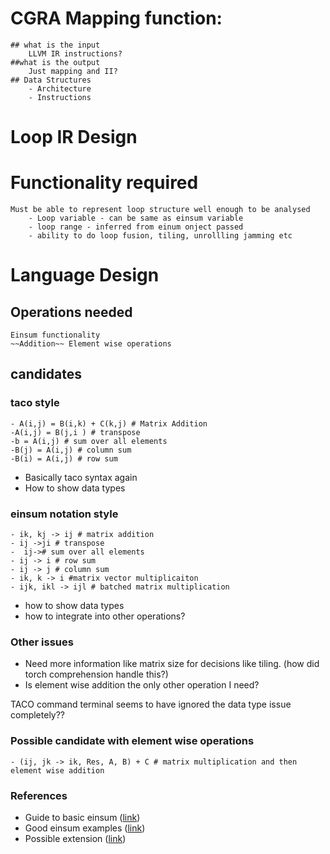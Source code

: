 
# CGRA Mapping function:

    ## what is the input
        LLVM IR instructions?
    ##what is the output
        Just mapping and II?
    ## Data Structures
        - Architecture
        - Instructions

    
# Loop IR Design

# Functionality required
    Must be able to represent loop structure well enough to be analysed
        - Loop variable - can be same as einsum variable
        - loop range - inferred from einum onject passed
        - ability to do loop fusion, tiling, unrollling jamming etc


# Language Design

## Operations needed

    Einsum functionality 
    ~~Addition~~ Element wise operations


## candidates
### taco style
    - A(i,j) = B(i,k) + C(k,j) # Matrix Addition
    -A(i,j) = B(j,i ) # transpose
    -b = A(i,j) # sum over all elements
    -B(j) = A(i,j) # column sum
    -B(i) = A(i,j) # row sum 

- Basically taco syntax again
- How to show data types

### einsum notation style
    - ik, kj -> ij # matrix addition
    - ij ->ji # transpose
    -  ij-># sum over all elements
    - ij -> i # row sum
    - ij -> j # column sum
    - ik, k -> i #matrix vector multiplicaiton
    - ijk, ikl -> ijl # batched matrix multiplication


- how to show data types
- how to integrate into other operations?

### Other issues
- Need more information like matrix size for decisions like tiling. (how did torch comprehension handle this?)
- Is element wise addition the only other operation I need?


TACO command terminal seems to have ignored the data type issue completely??

### Possible candidate with element wise operations

    - (ij, jk -> ik, Res, A, B) + C # matrix multiplication and then element wise addition


### References

- Guide to basic einsum \([link](https://ajcr.net/Basic-guide-to-einsum/)\)
- Good einsum examples  \([link](https://rockt.ai/2018/04/30/einsum)\)
- Possible extension \([link](https://github.com/arogozhnikov/einops)\)
